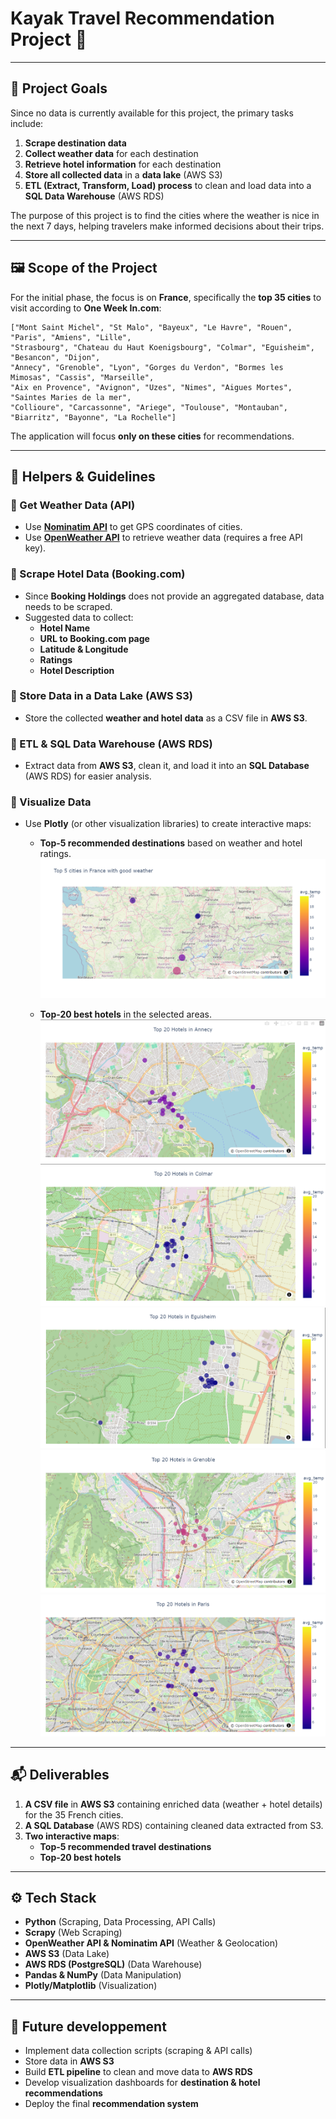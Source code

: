 # Kayak Travel Recommendation Project 🚀

---

## 🎯 Project Goals

Since no data is currently available for this project, the primary tasks include:
1. **Scrape destination data**
2. **Collect weather data** for each destination
3. **Retrieve hotel information** for each destination
4. **Store all collected data** in a **data lake** (AWS S3)
5. **ETL (Extract, Transform, Load) process** to clean and load data into a **SQL Data Warehouse** (AWS RDS)

The purpose of this project is to find the cities where the weather is nice in the next 7 days, helping travelers make informed decisions about their trips.

---

## 🖼️ Scope of the Project

For the initial phase, the focus is on **France**, specifically the **top 35 cities** to visit according to **One Week In.com**:

```
["Mont Saint Michel", "St Malo", "Bayeux", "Le Havre", "Rouen", "Paris", "Amiens", "Lille", 
"Strasbourg", "Chateau du Haut Koenigsbourg", "Colmar", "Eguisheim", "Besancon", "Dijon", 
"Annecy", "Grenoble", "Lyon", "Gorges du Verdon", "Bormes les Mimosas", "Cassis", "Marseille", 
"Aix en Provence", "Avignon", "Uzes", "Nimes", "Aigues Mortes", "Saintes Maries de la mer", 
"Collioure", "Carcassonne", "Ariege", "Toulouse", "Montauban", "Biarritz", "Bayonne", "La Rochelle"]
```

The application will focus **only on these cities** for recommendations.

---

## 🦮 Helpers & Guidelines

### 🔹 Get Weather Data (API)
- Use **[Nominatim API](https://nominatim.org/release-docs/develop/api/Search/)** to get GPS coordinates of cities.
- Use **[OpenWeather API](https://openweathermap.org/api/one-call-api)** to retrieve weather data (requires a free API key).

### 🔹 Scrape Hotel Data (Booking.com)
- Since **Booking Holdings** does not provide an aggregated database, data needs to be scraped.
- Suggested data to collect:
  - **Hotel Name**
  - **URL to Booking.com page**
  - **Latitude & Longitude**
  - **Ratings**
  - **Hotel Description**

### 🔹 Store Data in a Data Lake (AWS S3)
- Store the collected **weather and hotel data** as a CSV file in **AWS S3**.

### 🔹 ETL & SQL Data Warehouse (AWS RDS)
- Extract data from **AWS S3**, clean it, and load it into an **SQL Database** (AWS RDS) for easier analysis.

### 🔹 Visualize Data
- Use **Plotly** (or other visualization libraries) to create interactive maps:
  - **Top-5 recommended destinations** based on weather and hotel ratings.
![alt text](src\image-6.png)
  
  - **Top-20 best hotels** in the selected areas.
![alt text](image-1.png)
![alt text](image-2.png)
![alt text](image-3.png)
![alt text](image-4.png)
![alt text](image-5.png)
---

## 📬 Deliverables

1. **A CSV file** in **AWS S3** containing enriched data (weather + hotel details) for the 35 French cities.
2. **A SQL Database** (AWS RDS) containing cleaned data extracted from S3.
3. **Two interactive maps**:
   - **Top-5 recommended travel destinations**
   - **Top-20 best hotels**

---

## ⚙️ Tech Stack
- **Python** (Scraping, Data Processing, API Calls)
- **Scrapy** (Web Scraping)
- **OpenWeather API & Nominatim API** (Weather & Geolocation)
- **AWS S3** (Data Lake)
- **AWS RDS (PostgreSQL)** (Data Warehouse)
- **Pandas & NumPy** (Data Manipulation)
- **Plotly/Matplotlib** (Visualization)

---

## 📌 Future developpement 
- Implement data collection scripts (scraping & API calls)
- Store data in **AWS S3**
- Build **ETL pipeline** to clean and move data to **AWS RDS**
- Develop visualization dashboards for **destination & hotel recommendations**
- Deploy the final **recommendation system**


